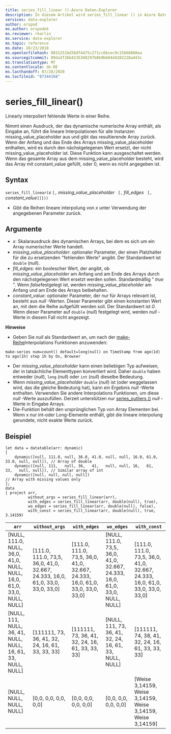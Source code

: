 ```yaml
---
title: series_fill_linear ()-Azure Daten-Explorer
description: In diesem Artikel wird series_fill_linear () in Azure Daten-Explorer beschrieben.
services: data-explorer
author: orspod
ms.author: orspodek
ms.reviewer: rkarlin
ms.service: data-explorer
ms.topic: reference
ms.date: 10/23/2018
ms.openlocfilehash: 0831251bd38df4475c271cc6bcec9c15668860ea
ms.sourcegitcommit: 09da3f26b4235368297b8b9b604d4282228a443c
ms.translationtype: MT
ms.contentlocale: de-DE
ms.lasthandoff: 07/28/2020
ms.locfileid: "87344168"
---
```

# <a name="series_fill_linear"></a>series_fill_linear()

Linearly interpoliert fehlende Werte in einer Reihe.

Nimmt einen Ausdruck, der das dynamische numerische Array enthält, als Eingabe an, führt die lineare Interpolationen für alle Instanzen missing_value_placeholder aus und gibt das resultierende Array zurück. Wenn der Anfang und das Ende des Arrays missing_value_placeholder enthalten, wird es durch den nächstgelegenen Wert ersetzt, der nicht missing_value_placeholder ist. Diese Funktion kann ausgeschaltet werden. Wenn das gesamte Array aus dem missing_value_placeholder besteht, wird das Array mit constant_value gefüllt, oder 0, wenn es nicht angegeben ist.  

## <a name="syntax"></a>Syntax

`series_fill_linear(`*x* `[,` *missing_value_placeholder* ` [,` *fill_edges* ` [,` *constant_value*`]]]))`
* Gibt die Reihen lineare interpolung von *x* unter Verwendung der angegebenen Parameter zurück.
 

## <a name="arguments"></a>Argumente

* *x*: Skalarausdruck des dynamischen Arrays, bei dem es sich um ein Array numerischer Werte handelt.
* *missing_value_placeholder*: optionaler Parameter, der einen Platzhalter für die zu ersetzenden "fehlenden Werte" angibt. Der Standardwert ist `double` (*null*).
* *fill_edges*: ein boolescher Wert, der angibt, ob *missing_value_placeholder* am Anfang und am Ende des Arrays durch den nächstgelegenen Wert ersetzt werden sollen. Standardmäßig " *true* ". Wenn *false*festgelegt ist, werden *missing_value_placeholder* am Anfang und am Ende des Arrays beibehalten.
* *constant_value*: optionaler Parameter, der nur für Arrays relevant ist, besteht aus *null* -Werten. Dieser Parameter gibt einen konstanten Wert an, mit dem die Reihe aufgefüllt werden soll. Der Standardwert ist *0*. Wenn dieser Parameter auf `double` (*null*) festgelegt wird, werden *null* -Werte in diesem Fall nicht angezeigt.

**Hinweise**

* Geben Sie *null* als Standardwert an, um nach der [make-Reihe](make-seriesoperator.md)Interpolations Funktionen anzuwenden: 

<!-- csl: https://help.kusto.windows.net:443/Samples -->
```kusto
make-series num=count() default=long(null) on TimeStamp from ago(1d) to ago(1h) step 1h by Os, Browser
```

* Der *missing_value_placeholder* kann einen beliebigen Typ aufweisen, der in tatsächliche Elementtypen konvertiert wird. Daher `double` haben entweder (*null*), `long` (*null*) oder `int` (*null*) dieselbe Bedeutung.
* Wenn *missing_value_placeholder* `double` (*null*) ist (oder weggelassen wird, das die gleiche Bedeutung hat), kann ein Ergebnis *null* -Werte enthalten. Verwenden Sie andere Interpolations Funktionen, um diese *null* -Werte auszufüllen. Derzeit unterstützen nur [series_outliers ()](series-outliersfunction.md) *null* -Werte in Eingabe Arrays.
* Die-Funktion behält den ursprünglichen Typ von Array Elementen bei. Wenn x nur int-oder Long-Elemente enthält, gibt die lineare interpolung gerundete, nicht exakte Werte zurück.

## <a name="example"></a>Beispiel

<!-- csl: https://help.kusto.windows.net:443/Samples -->
```kusto
let data = datatable(arr: dynamic)
[
    dynamic([null, 111.0, null, 36.0, 41.0, null, null, 16.0, 61.0, 33.0, null, null]), // Array of double    
    dynamic([null, 111,   null, 36,   41,   null, null, 16,   61,   33,   null, null]), // Similar array of int
    dynamic([null, null, null, null])                                                   // Array with missing values only
];
data
| project arr, 
          without_args = series_fill_linear(arr),
          with_edges = series_fill_linear(arr, double(null), true),
          wo_edges = series_fill_linear(arr, double(null), false),
          with_const = series_fill_linear(arr, double(null), true, 3.14159)  

```

|`arr`|`without_args`|`with_edges`|`wo_edges`|`with_const`|
|---|---|---|---|---|
|[NULL, 111.0, NULL, 36,0, 41,0, NULL, NULL, 16,0, 61,0, 33,0, NULL, NULL]|[111.0, 111.0, 73,5, 36,0, 41,0, 32.667, 24.333, 16,0, 61,0, 33,0, 33,0, 33,0]|[111.0, 111.0, 73,5, 36,0, 41,0, 32.667, 24.333, 16,0, 61,0, 33,0, 33,0, 33,0]|[NULL, 111.0, 73,5, 36,0, 41,0, 32.667, 24.333, 16,0, 61,0, 33,0, NULL, NULL]|[111.0, 111.0, 73,5, 36,0, 41,0, 32.667, 24.333, 16,0, 61,0, 33,0, 33,0, 33,0]|
|[NULL, 111, NULL, 36, 41, NULL, NULL, 16, 61, 33, NULL, NULL]|[111111, 73, 36, 41, 32, 24, 16, 61, 33, 33, 33]|[111111, 73, 36, 41, 32, 24, 16, 61, 33, 33, 33]|[NULL, 111, 73, 36, 41, 32, 24, 16, 61, 33, NULL, NULL]|[111111, 74, 38, 41, 32, 24, 16, 61, 33, 33, 33]|
|[NULL, NULL, NULL, NULL]|[0,0, 0,0, 0,0, 0,0]|[0,0, 0,0, 0,0, 0,0]|[0,0, 0,0, 0,0, 0,0]|[Weise 3,14159, Weise 3,14159, Weise 3,14159, Weise 3,14159]|

